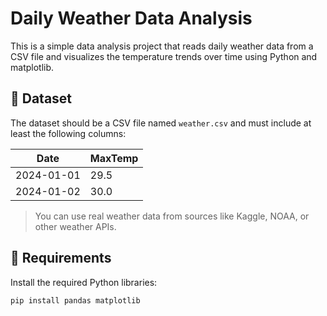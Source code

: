 # Daily Weather Data Analysis

This is a simple data analysis project that reads daily weather data from a CSV file and visualizes the temperature trends over time using Python and matplotlib.

## 📁 Dataset

The dataset should be a CSV file named `weather.csv` and must include at least the following columns:

| Date       | MaxTemp |
|------------|---------|
| 2024-01-01 | 29.5    |
| 2024-01-02 | 30.0    |

> You can use real weather data from sources like Kaggle, NOAA, or other weather APIs.

## 🔧 Requirements

Install the required Python libraries:

```bash
pip install pandas matplotlib

